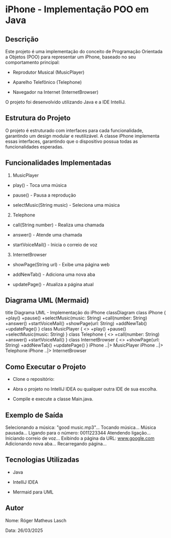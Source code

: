 # iPhone - Implementação POO em Java

## Descrição

Este projeto é uma implementação do conceito de Programação Orientada a Objetos (POO) para representar um iPhone, baseado no seu comportamento principal:

- Reprodutor Musical (MusicPlayer)

- Aparelho Telefônico (Telephone)

- Navegador na Internet (InternetBrowser)

O projeto foi desenvolvido utilizando Java e a IDE IntelliJ.

## Estrutura do Projeto

O projeto é estruturado com interfaces para cada funcionalidade, garantindo um design modular e reutilizável. A classe iPhone implementa essas interfaces, garantindo que o dispositivo possua todas as funcionalidades esperadas.

## Funcionalidades Implementadas

1. MusicPlayer

- play() - Toca uma música

- pause() - Pausa a reprodução

- selectMusic(String music) - Seleciona uma música

2. Telephone

- call(String number) - Realiza uma chamada

- answer() - Atende uma chamada

- startVoiceMail() - Inicia o correio de voz

3. InternetBrowser

- showPage(String url) - Exibe uma página web

- addNewTab() - Adiciona uma nova aba

- updatePage() - Atualiza a página atual

## Diagrama UML (Mermaid)

title Diagrama UML - Implementação do iPhone
classDiagram
    class iPhone {
        +play()
        +pause()
        +selectMusic(music: String)
        +call(number: String)
        +answer()
        +startVoiceMail()
        +showPage(url: String)
        +addNewTab()
        +updatePage()
    }
    class MusicPlayer {
        <<interface>>
        +play()
        +pause()
        +selectMusic(music: String)
    }
    class Telephone {
        <<interface>>
        +call(number: String)
        +answer()
        +startVoiceMail()
    }
    class InternetBrowser {
        <<interface>>
        +showPage(url: String)
        +addNewTab()
        +updatePage()
    }
    iPhone ..|> MusicPlayer
    iPhone ..|> Telephone
    iPhone ..|> InternetBrowser

## Como Executar o Projeto

- Clone o repositório:

- Abra o projeto no IntelliJ IDEA ou qualquer outra IDE de sua escolha.

- Compile e execute a classe Main.java.

## Exemplo de Saída

Selecionando a música: "good music.mp3"...
Tocando música...
Música pausada...
Ligando para o número: 0011223344
Atendendo ligação...
Iniciando correio de voz...
Exibindo a página da URL: www.google.com
Adicionando nova aba...
Recarregando página...

## Tecnologias Utilizadas

- Java

- IntelliJ IDEA

- Mermaid para UML

## Autor

Nome: Róger Matheus Lasch

Data: 26/03/2025


